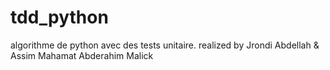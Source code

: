 # tdd_python
algorithme de python avec des tests unitaire. 
realized by Jrondi Abdellah & Assim Mahamat Abderahim Malick
